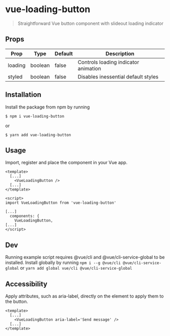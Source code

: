 # vue-loading-button

> Straightforward Vue button component with slideout loading indicator

## Props

|Prop   |Type   |Default|Description                         |
|-------|-------|-------|------------------------------------|
|loading|boolean|false  |Controls loading indicator animation|
|styled |boolean|false  |Disables inessential default styles |

## Installation

Install the package from npm by running

```
$ npm i vue-loading-button
```

or

```
$ yarn add vue-loading-button
```

## Usage

Import, register and place the component in your Vue app.

```
<template>
  [...]
    <VueLoadingButton />
  [...]
</template>

<script>
import VueLoadingButton from 'vue-loading-button'

[...]
  components: {
    VueLoadingButton,
[...]
</script>
```

## Dev

Running example script requires @vue/cli and @vue/cli-service-global to be installed.
Install globally by running `npm i --g @vue/cli @vue/cli-service-global` or `yarn add global vue/cli @vue/cli-service-global`

## Accessibility

Apply attributes, such as aria-label, directly on the element to apply them to the button.

```
<template>
  [...]
    <VueLoadingButton aria-label='Send message' />
  [...]
</template>
```
